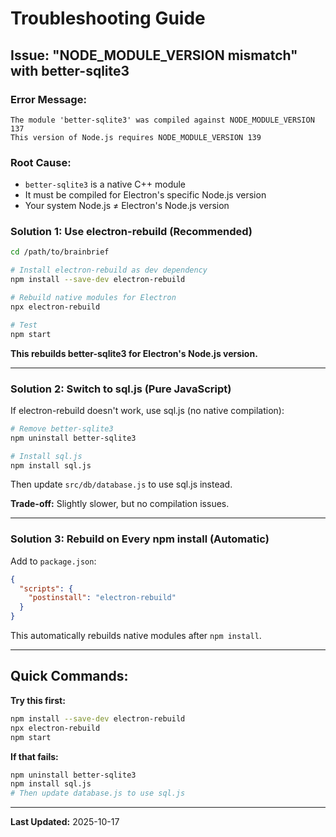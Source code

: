 # Troubleshooting Guide

## Issue: "NODE_MODULE_VERSION mismatch" with better-sqlite3

### Error Message:
```
The module 'better-sqlite3' was compiled against NODE_MODULE_VERSION 137
This version of Node.js requires NODE_MODULE_VERSION 139
```

### Root Cause:
- `better-sqlite3` is a native C++ module
- It must be compiled for Electron's specific Node.js version
- Your system Node.js ≠ Electron's Node.js version

### Solution 1: Use electron-rebuild (Recommended)

```bash
cd /path/to/brainbrief

# Install electron-rebuild as dev dependency
npm install --save-dev electron-rebuild

# Rebuild native modules for Electron
npx electron-rebuild

# Test
npm start
```

**This rebuilds better-sqlite3 for Electron's Node.js version.**

---

### Solution 2: Switch to sql.js (Pure JavaScript)

If electron-rebuild doesn't work, use sql.js (no native compilation):

```bash
# Remove better-sqlite3
npm uninstall better-sqlite3

# Install sql.js
npm install sql.js
```

Then update `src/db/database.js` to use sql.js instead.

**Trade-off:** Slightly slower, but no compilation issues.

---

### Solution 3: Rebuild on Every npm install (Automatic)

Add to `package.json`:
```json
{
  "scripts": {
    "postinstall": "electron-rebuild"
  }
}
```

This automatically rebuilds native modules after `npm install`.

---

## Quick Commands:

**Try this first:**
```bash
npm install --save-dev electron-rebuild
npx electron-rebuild
npm start
```

**If that fails:**
```bash
npm uninstall better-sqlite3
npm install sql.js
# Then update database.js to use sql.js
```

---

**Last Updated:** 2025-10-17


